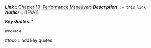 ***Link***      :: [Chapter 10: Performance Maneuvers](https://www.faa.gov/sites/faa.gov/files/regulations_policies/handbooks_manuals/aviation/airplane_handbook/11_afh_ch10.pdf)
***Description***      :: `= this.link`
***Author*** :: [[FAA]]

***Key Quotes***:
* 

#source

#todo :: add key quotes